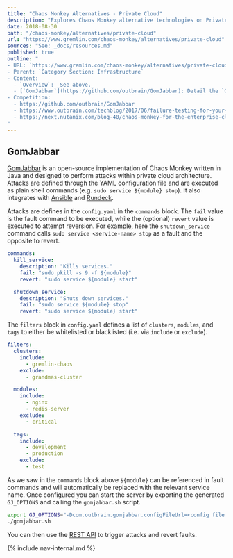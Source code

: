 ```yaml
---
title: "Chaos Monkey Alternatives - Private Cloud"
description: "Explores Chaos Monkey alternative technologies on Private Cloud systems."
date: 2018-08-30
path: "/chaos-monkey/alternatives/private-cloud"
url: "https://www.gremlin.com/chaos-monkey/alternatives/private-cloud"
sources: "See: _docs/resources.md"
published: true
outline: "
- URL: `https://www.gremlin.com/chaos-monkey/alternatives/private-cloud`
- Parent: `Category Section: Infrastructure`
- Content:
  - `Overview`: _See above._
  - [`GomJabbar`](https://github.com/outbrain/GomJabbar): Detail the `GomJabbar` service, aimed at providing Chaos Monkey-like services and tools within a private cloud architecture.
- Competition:
  - https://github.com/outbrain/GomJabbar
  - https://www.outbrain.com/techblog/2017/06/failure-testing-for-your-private-cloud-introducing-gomjabbar/
  - https://next.nutanix.com/blog-40/chaos-monkey-for-the-enterprise-cloud-27781
"
---
```


## GomJabbar

[GomJabbar](https://github.com/outbrain/GomJabbar) is an open-source implementation of Chaos Monkey written in Java and designed to perform attacks within private cloud architecture.  Attacks are defined through the YAML configuration file and are executed as plain shell commands (e.g. `sudo service ${module} stop`).  It also integrates with [Ansible](https://docs.ansible.com/ansible/latest/index.html) and [Rundeck](https://rundeck.org/).

Attacks are defines in the `config.yaml` in the `commands` block.  The `fail` value is the fault command to be executed, while the (optional) `revert` value is executed to attempt reversion.  For example, here the `shutdown_service` command calls `sudo service <service-name> stop` as a fault and the opposite to revert.

```yaml
commands:
  kill_service:
    description: "Kills services."
    fail: "sudo pkill -s 9 -f ${module}"
    revert: "sudo service ${module} start"

  shutdown_service:
    description: "Shuts down services."
    fail: "sudo service ${module} stop"
    revert: "sudo service ${module} start"
```

The `filters` block in `config.yaml` defines a list of `clusters`, `modules`, and `tags` to either be whitelisted or blacklisted (i.e. via `include` or `exclude`).

```yaml
filters:
  clusters:
    include:
      - gremlin-chaos
    exclude:
      - grandmas-cluster

  modules:
    include:
      - nginx
      - redis-server
    exclude:
      - critical

  tags:
    include:
      - development
      - production
    exclude:
      - test
```

As we saw in the `commands` block above `${module}` can be referenced in fault commands and will automatically be replaced with the relevant service name.  Once configured you can start the server by exporting the generated `GJ_OPTIONS` and calling the `gomjabbar.sh` script.

```bash
export GJ_OPTIONS="-Dcom.outbrain.gomjabbar.configFileUrl=<config file url> ..."
./gomjabbar.sh
```

You can then use the [REST API](https://github.com/outbrain/GomJabbar/blob/master/docs/user-guide.md#rest-api) to trigger attacks and revert faults.



{% include nav-internal.md %}